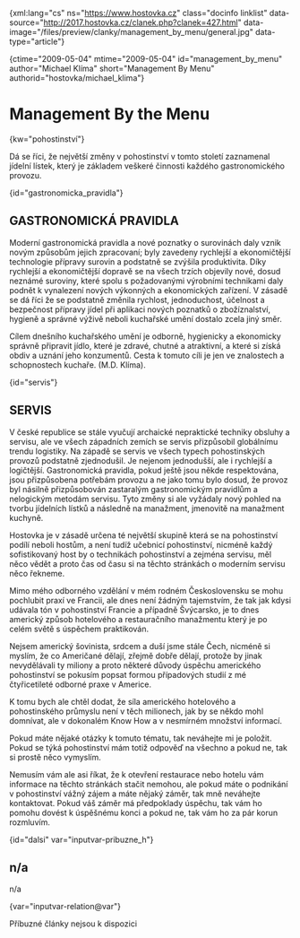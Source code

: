 
{xml:lang="cs" ns="https://www.hostovka.cz" class="docinfo linklist" data-source="http://2017.hostovka.cz/clanek.php?clanek=427.html" data-image="/files/preview/clanky/management\_by\_menu/general.jpg" data-type="article"}

{ctime="2009-05-04" mtime="2009-05-04" id="management\_by\_menu" author="Michael Klíma" short="Management By Menu" authorid="hostovka/michael_klima"}

# Management By the Menu

<!-- generated attribute kw by user_udpatekw.sh on 2020-05-12, do not edit -->

{kw="pohostinství"}

Dá se říci, že největší změny v pohostinství v tomto století zaznamenal jídelní lístek, který je základem veškeré činnosti každého gastronomického provozu.

{id="gastronomicka_pravidla"}

## GASTRONOMICKÁ PRAVIDLA

Moderní gastronomická pravidla a nové poznatky o surovinách daly vznik novým způsobům jejich zpracovaní; byly zavedeny rychlejší a ekonomičtější technologie přípravy surovin a podstatně se zvýšila produktivita. Díky rychlejší a ekonomičtější dopravě se na všech trzích objevily nové, dosud neznámé suroviny, které spolu s požadovanými výrobními technikami daly podnět k vynalezení nových výkonných a ekonomických zařízení. V zásadě se dá říci že se podstatně změnila rychlost, jednoduchost, účelnost a bezpečnost přípravy jídel při aplikaci nových poznatků o zbožíznalství, hygieně a správné výživě neboli kuchařské umění dostalo zcela jiný směr.

Cílem dnešního kuchařského umění je odborně, hygienicky a ekonomicky správně připravit jídlo, které je zdravé, chutné a atraktivní, a které si získá obdiv a uznání jeho konzumentů. Cesta k tomuto cíli je jen ve znalostech a schopnostech kuchaře. (M.D. Klíma).

{id="servis"}

## SERVIS

V české republice se stále vyučují archaické nepraktické techniky obsluhy a servisu, ale ve všech západních zemích se servis přizpůsobil globálnímu trendu logistiky. Na západě se servis ve všech typech pohostinských provozů podstatně zjednodušil. Je nejenom jednodušší, ale i rychlejší a logičtější. Gastronomická pravidla, pokud ještě jsou někde respektována, jsou přizpůsobena potřebám provozu a ne jako tomu bylo dosud, že provoz byl násilně přizpůsobován zastaralým gastronomickým pravidlům a nelogickým metodám servisu. Tyto změny si ale vyžádaly nový pohled na tvorbu jídelních lístků a následně na manažment, jmenovitě na manažment kuchyně.

Hostovka je v zásadě určena té největší skupině která se na pohostinství podílí neboli hostům, a není tudíž učebnicí pohostinství, nicméně každý sofistikovaný host by o technikách pohostinství a zejména servisu, měl něco vědět a proto čas od času si na těchto stránkách o moderním servisu něco řekneme.

Mimo mého odborného vzdělání v mém rodném Československu se mohu pochlubit praxí ve Francii, ale dnes není žádným tajemstvím, že tak jak kdysi udávala tón v pohostinství Francie a případně Švýcarsko, je to dnes americký způsob hotelového a restauračního manažmentu který je po celém světě s úspěchem praktikován.

Nejsem americký šovinista, srdcem a duší jsme stále Čech, nicméně si myslím, že co Američané dělají, zřejmě dobře dělají, protože by jinak nevydělávali ty miliony a proto některé důvody úspěchu amerického pohostinství se pokusím popsat formou případových studií z mé čtyřicetileté odborné praxe v Americe.

K tomu bych ale chtěl dodat, že síla amerického hotelového a pohostinského průmyslu není v těch milionech, jak by se někdo mohl domnívat, ale v dokonalém Know How a v nesmírném množství informací.

Pokud máte nějaké otázky k tomuto tématu, tak neváhejte mi je položit. Pokud se týká pohostinství mám totiž odpověď na všechno a pokud ne, tak si prostě něco vymyslím.

Nemusím vám ale asi říkat, že k otevření restaurace nebo hotelu vám informace na těchto stránkách stačit nemohou, ale pokud máte o podnikání v pohostinství vážný zájem a máte nějaký záměr, tak mně neváhejte kontaktovat. Pokud váš záměr má předpoklady úspěchu, tak vám ho pomohu dovést k úspěšnému konci a pokud ne, tak vám ho za pár korun rozmluvím.

{id="dalsi" var="inputvar-pribuzne_h"}

## n/a

n/a

{var="inputvar-relation@var"}

Příbuzné články nejsou k dispozici


